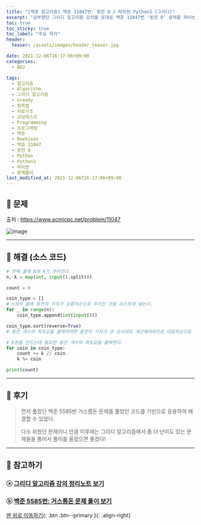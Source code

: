 ```yaml
---
title: "[백준 알고리즘] 백준 11047번: 동전 0 / 파이썬 Python3 (그리디)"
excerpt: "공부했던 그리디 알고리즘 강의를 토대로 백준 11047번 '동전 0' 문제를 파이썬으로 풀어보았다."
toc: true
toc_sticky: true
toc_label: "주요 목차"
header:
  teaser: /assets/images/header_teaser.jpg

date: 2021-12-06T16:17:06+09:00
categories:
  - BOJ

tags:
  - 알고리즘
  - Algorithm
  - 그리디 알고리즘
  - Greedy
  - 탐욕법
  - 자료구조
  - 코딩테스트
  - Programming
  - 프로그래밍
  - 백준
  - Baekjoon
  - 백준 11047
  - 동전 0
  - Python
  - Python3
  - 파이썬
  - 문제풀이
last_modified_at: 2021-12-06T16:17:06+09:00
---
```


## 🔔 문제

출처 : <https://www.acmicpc.net/problem/11047>

![image](https://user-images.githubusercontent.com/78403443/144802902-88bded71-0cbb-4652-a479-d811726d59c2.png)

---

## 🔐 해결 (소스 코드)

```python
# 첫째 줄에 N과 K가 주어진다.
n, k = map(int, input().split())

count = 0

coin_type = []
# n개의 줄에 동전의 가치가 오름차순으로 주어진 것을 리스트에 넣는다.
for _ in range(n):
    coin_type.append(int(input()))

coin_type.sort(reverse=True)
# 동전 개수의 최솟값을 출력하려면 동전의 가치가 큰 순서대로 계산해야하므로 내림차순으로 정렬해줌    

# k원을 만드는데 필요한 동전 개수의 최솟값을 출력한다.
for coin in coin_type:
    count += k // coin
    k %= coin

print(count)
```

---

## 📝 후기

>먼저 풀었던 백준 5585번 거스름돈 문제를 풀었던 코드를 기반으로 응용하여 해결할 수 있었다.
>
>다소 쉬웠던 문제이니 만큼 이후에는 그리디 알고리즘에서 좀 더 난이도 있는 문제들을 풀어서 풀이를 올렸으면 좋겠다!

---

## 👣 참고하기

### ⓐ [그리디 알고리즘 강의 정리노트 보기](https://root-devvoo.github.io/algorithm/%ED%83%90%EC%9A%95%EB%B2%95/)

### ⓑ [백준 5585번: 거스름돈 문제 풀이 보기](https://root-devvoo.github.io/boj/%EB%B0%B1%EC%A4%80_5585%EB%B2%88_%EA%B1%B0%EC%8A%A4%EB%A6%84%EB%8F%88/)

[맨 위로 이동하기](#){: .btn .btn--primary }{: .align-right}